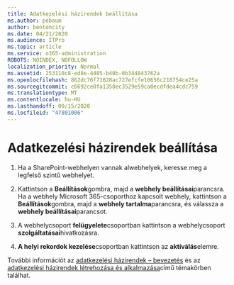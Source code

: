 ```yaml
---
title: Adatkezelési házirendek beállítása
ms.author: pebaum
author: bentoncity
ms.date: 04/21/2020
ms.audience: ITPro
ms.topic: article
ms.service: o365-administration
ROBOTS: NOINDEX, NOFOLLOW
localization_priority: Normal
ms.assetid: 253110c8-ed8e-4485-b40b-0b344843762a
ms.openlocfilehash: 862dc76f71828ac727efcfe10656c218754ce25a
ms.sourcegitcommit: c6692ce0fa1358ec3529e59ca0ecdfdea4cdc759
ms.translationtype: MT
ms.contentlocale: hu-HU
ms.lasthandoff: 09/15/2020
ms.locfileid: "47801006"
---
```

# <a name="set-up-information-management-policies"></a>Adatkezelési házirendek beállítása

1. Ha a SharePoint-webhelyen vannak alwebhelyek, keresse meg a legfelső szintű webhelyet.
    
2. Kattintson a **Beállítások**gombra, majd a **webhely beállításai**parancsra. Ha a webhely Microsoft 365-csoporthoz kapcsolt webhely, kattintson a **Beállítások**gombra, majd a **webhely tartalma**parancsra, és válassza a **webhely beállításai**parancsot.
    
3. A webhelycsoport **felügyelete**csoportban kattintson a webhelycsoport **szolgáltatásai**hivatkozásra.
    
4. **A helyi rekordok kezelése**csoportban kattintson az **aktiválás**elemre.
    
További információt az [adatkezelési házirendek – bevezetés](https://go.microsoft.com/fwlink/?linkid=404239) és az [adatkezelési házirendek létrehozása és alkalmazása](https://go.microsoft.com/fwlink/?linkid=2003916)című témakörben találhat.
  

